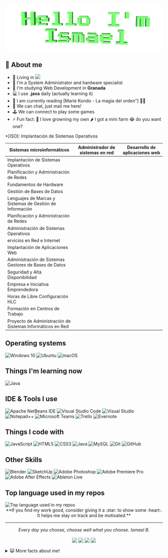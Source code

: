 <p align="center">
<img src="https://raw.githubusercontent.com/quantosh/quantosh/main/animatedcrop.gif?raw=true">
</p>

## 🤵 About me
- 📌 Living in  <img src="https://ae01.alicdn.com/kf/Ub383ce3593fb488ebb97c3a2c4432fb7J.png" width="20">
- 🏦 I'm a System Administrator and hardware specialist 
- 📝 I'm studying Web Development in **Granada**
- 💻 I use **.java** daily (actually learning it)
- 📖 I am currently reading [Marie Kondo - La magia del orden"] 🧘‍♂️
- 💬 We can chat, just mail me here!
- 🕹 We can connect to play some games 
- ⚡ Fun fact: 🌱 I love growning my own 🌶 I got a mini farm 😂 do you want one?

*[ISO]: Implantación de Sistemas Operativos

| Sistemas microinformáticos | Administrador de sistemas en red | Desarrollo de aplicaciones web |
| -- | -- | -- |
| Implantación de Sistemas Operativos |
| Planificación y Administración de Redes |
| Fundamentos de Hardware |
| Gestión de Bases de Datos |
| Lenguajes de Marcas y Sistemas de Gestión de Información |
| Planificación y Administración de Redes |
| Administración de Sistemas Operativos |
| ervicios en Red e Internet |
| Implantación de Aplicaciones Web  |
| Administración de Sistemas Gestores de Bases de Datos |
| Seguridad y Alta Disponibilidad |
| Empresa e Iniciativa Emprendedora |
| Horas de Libre Configuración HLC |
| Formación en Centros de Trabajo |
| Proyecto de Administración de Sistemas Informáticos en Red |

## Operating systems 
![Windows 10](https://img.shields.io/static/v1?style=for-the-badge&message=Windows&color=0078D6&logo=Windows&logoColor=FFFFFF&label=)
![Ubuntu](https://img.shields.io/static/v1?style=for-the-badge&message=Ubuntu&color=E95420&logo=Ubuntu&logoColor=FFFFFF&label=)
![macOS](https://img.shields.io/static/v1?style=for-the-badge&message=macOS&color=000000&logo=macOS&logoColor=FFFFFF&label=)

## Things I'm learning now
![Java](https://img.shields.io/static/v1?style=for-the-badge&message=Java&color=007396&logo=Java&logoColor=FFFFFF&label=)

## IDE & Tools I use
![Apache NetBeans IDE](https://img.shields.io/static/v1?style=for-the-badge&message=Apache+NetBeans+IDE&color=ADD439&logo=Apache+NetBeans+IDE&logoColor=EA205E&label=)
![Visual Studio Code](https://img.shields.io/static/v1?style=for-the-badge&message=Visual+Studio+Code&color=007ACC&logo=Visual+Studio+Code&logoColor=FFFFFF&label=)
![Visual Studio](https://img.shields.io/static/v1?style=for-the-badge&message=Visual+Studio&color=5C2D91&logo=Visual+Studio&logoColor=FFFFFF&label=)
![Notepad++](https://img.shields.io/static/v1?style=for-the-badge&message=Notepad%2B%2B&color=222222&logo=Notepad%2B%2B&logoColor=90E59A&label=)
![Microsoft Teams](https://img.shields.io/static/v1?style=for-the-badge&message=Microsoft+Teams&color=6264A7&logo=Microsoft+Teams&logoColor=FFFFFF&label=)
![Trello](https://img.shields.io/static/v1?style=for-the-badge&message=Trello&color=0079BF&logo=Trello&logoColor=FFFFFF&label=)
![Evernote](https://img.shields.io/static/v1?style=for-the-badge&message=Evernote&color=00A82D&logo=Evernote&logoColor=FFFFFF&label=)

## Things I code with 
![JavaScript](https://img.shields.io/static/v1?style=for-the-badge&message=JavaScript&color=222222&logo=JavaScript&logoColor=F7DF1E&label=)
![HTML5](https://img.shields.io/static/v1?style=for-the-badge&message=HTML5&color=E34F26&logo=HTML5&logoColor=FFFFFF&label=)
![CSS3](https://img.shields.io/static/v1?style=for-the-badge&message=CSS3&color=1572B6&logo=CSS3&logoColor=FFFFFF&label=)
![Java](https://img.shields.io/static/v1?style=for-the-badge&message=Java&color=007396&logo=Java&logoColor=FFFFFF&label=)
![MySQL](https://img.shields.io/static/v1?style=for-the-badge&message=MySQL&color=4479A1&logo=MySQL&logoColor=FFFFFF&label=)
![Git](https://img.shields.io/static/v1?style=for-the-badge&message=Git&color=F05032&logo=Git&logoColor=FFFFFF&label=)
![GitHub](https://img.shields.io/static/v1?style=for-the-badge&message=GitHub&color=181717&logo=GitHub&logoColor=FFFFFF&label=)

## Other Skills
![Blender](https://img.shields.io/static/v1?style=for-the-badge&message=Blender&color=F5792A&logo=Blender&logoColor=FFFFFF&label=)
![SketchUp](https://img.shields.io/static/v1?style=for-the-badge&message=SketchUp&color=005F9E&logo=SketchUp&logoColor=FFFFFF&label=)
![Adobe Photoshop](https://img.shields.io/static/v1?style=for-the-badge&message=Adobe+Photoshop&color=31A8FF&logo=Adobe+Photoshop&logoColor=FFFFFF&label=)
![Adobe Premiere Pro](https://img.shields.io/static/v1?style=for-the-badge&message=Adobe+Premiere+Pro&color=9999FF&logo=Adobe+Premiere+Pro&logoColor=FFFFFF&label=)
![Adobe After Effects](https://img.shields.io/static/v1?style=for-the-badge&message=Adobe+After+Effects&color=9999FF&logo=Adobe+After+Effects&logoColor=FFFFFF&label=)
![Ableton Live](https://img.shields.io/static/v1?style=for-the-badge&message=Ableton+Live&color=000000&logo=Ableton+Live&logoColor=FFFFFF&label=)

## Top language used in my repos
<img width="" src="https://github-readme-stats.vercel.app/api/top-langs/?username=quantosh&layout=compact&hide_title=1&card_width=300" alt="Top language used in my repos" />

<div align="center">
   **If you find my work good, consider giving it a :star: to show some :heart:. It helps me stay on track and be motivated.**
</div>

<hr>
<p align="center">
   <i>Every day you choose, choose well what you choose.</i>
   <i>Ismael B.</i>
   <br>
<br>
<a target="_blank" href="https://www.linkedin.com/in/ismaelbareainsua"><img src="https://img.shields.io/badge/-LinkedIn-0077B5?style=for-the-badge&logo=Linkedin&logoColor=white"></img></a>
<a target="_blank" href="mailto:quantosh@gmail.com"><img src="https://img.shields.io/badge/-Gmail-D14836?style=for-the-badge&logo=Gmail&logoColor=white"></img></a>
<a target="_blank" href="https://twitter.com/quantosh"><img src="https://img.shields.io/badge/-Twitter-1DA1F2?style=for-the-badge&logo=Twitter&logoColor=white"></img></a>
<a target="_blank" href="https://medium.com/@quantosh"><img src="https://img.shields.io/badge/-Medium-12100E?style=for-the-badge&logo=Medium&logoColor=white"></img></a>
<br>
</p>       

<details>
<summary>😺 More facts about me! </summary>
<h3> My passions 💖 <h3> 
<p>
  
* Make noise and 3D things 🎨 | [Instagram](https://www.instagram.com/smlopd/)
* Nutrition 🍏
* Photography Olympus OM-D E-M10 Mark III 📷
* Ride with my bike 🚲
* Smile and make people smile 😁

</p>
  
</details>
